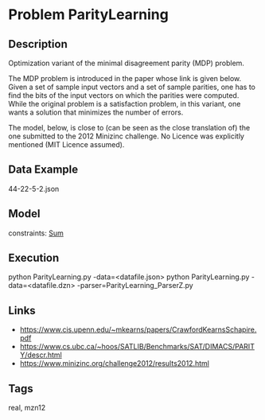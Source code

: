 # Problem ParityLearning
## Description
Optimization variant of the minimal disagreement parity (MDP) problem.

The MDP problem is introduced in the paper whose link is given below.
Given a set of sample input vectors and a set of sample parities, one has to
find the bits of the input vectors on which the parities were computed.
While the original problem is a satisfaction problem, in this variant,
one wants a solution that minimizes the number of errors.

The model, below, is close to (can be seen as the close translation of) the one submitted to the 2012 Minizinc challenge.
No Licence was explicitly mentioned (MIT Licence assumed).

## Data Example
  44-22-5-2.json

## Model
  constraints: [Sum](http://pycsp.org/documentation/constraints/Sum)

## Execution
  python ParityLearning.py -data=<datafile.json>
  python ParityLearning.py -data=<datafile.dzn> -parser=ParityLearning_ParserZ.py

## Links
  - https://www.cis.upenn.edu/~mkearns/papers/CrawfordKearnsSchapire.pdf
  - https://www.cs.ubc.ca/~hoos/SATLIB/Benchmarks/SAT/DIMACS/PARITY/descr.html
  - https://www.minizinc.org/challenge2012/results2012.html

## Tags
  real, mzn12
